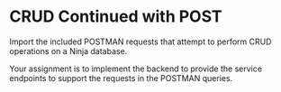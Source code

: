 # CRUD Continued with POST

Import the included POSTMAN requests that attempt to perform CRUD operations on a Ninja database.

Your assignment is to implement the backend to provide the service endpoints to support the requests in the POSTMAN queries.


